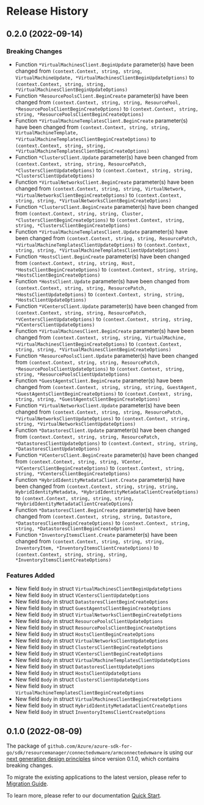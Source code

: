 # Release History

## 0.2.0 (2022-09-14)
### Breaking Changes

- Function `*VirtualMachinesClient.BeginUpdate` parameter(s) have been changed from `(context.Context, string, string, VirtualMachineUpdate, *VirtualMachinesClientBeginUpdateOptions)` to `(context.Context, string, string, *VirtualMachinesClientBeginUpdateOptions)`
- Function `*ResourcePoolsClient.BeginCreate` parameter(s) have been changed from `(context.Context, string, string, ResourcePool, *ResourcePoolsClientBeginCreateOptions)` to `(context.Context, string, string, *ResourcePoolsClientBeginCreateOptions)`
- Function `*VirtualMachineTemplatesClient.BeginCreate` parameter(s) have been changed from `(context.Context, string, string, VirtualMachineTemplate, *VirtualMachineTemplatesClientBeginCreateOptions)` to `(context.Context, string, string, *VirtualMachineTemplatesClientBeginCreateOptions)`
- Function `*ClustersClient.Update` parameter(s) have been changed from `(context.Context, string, string, ResourcePatch, *ClustersClientUpdateOptions)` to `(context.Context, string, string, *ClustersClientUpdateOptions)`
- Function `*VirtualNetworksClient.BeginCreate` parameter(s) have been changed from `(context.Context, string, string, VirtualNetwork, *VirtualNetworksClientBeginCreateOptions)` to `(context.Context, string, string, *VirtualNetworksClientBeginCreateOptions)`
- Function `*ClustersClient.BeginCreate` parameter(s) have been changed from `(context.Context, string, string, Cluster, *ClustersClientBeginCreateOptions)` to `(context.Context, string, string, *ClustersClientBeginCreateOptions)`
- Function `*VirtualMachineTemplatesClient.Update` parameter(s) have been changed from `(context.Context, string, string, ResourcePatch, *VirtualMachineTemplatesClientUpdateOptions)` to `(context.Context, string, string, *VirtualMachineTemplatesClientUpdateOptions)`
- Function `*HostsClient.BeginCreate` parameter(s) have been changed from `(context.Context, string, string, Host, *HostsClientBeginCreateOptions)` to `(context.Context, string, string, *HostsClientBeginCreateOptions)`
- Function `*HostsClient.Update` parameter(s) have been changed from `(context.Context, string, string, ResourcePatch, *HostsClientUpdateOptions)` to `(context.Context, string, string, *HostsClientUpdateOptions)`
- Function `*VCentersClient.Update` parameter(s) have been changed from `(context.Context, string, string, ResourcePatch, *VCentersClientUpdateOptions)` to `(context.Context, string, string, *VCentersClientUpdateOptions)`
- Function `*VirtualMachinesClient.BeginCreate` parameter(s) have been changed from `(context.Context, string, string, VirtualMachine, *VirtualMachinesClientBeginCreateOptions)` to `(context.Context, string, string, *VirtualMachinesClientBeginCreateOptions)`
- Function `*ResourcePoolsClient.Update` parameter(s) have been changed from `(context.Context, string, string, ResourcePatch, *ResourcePoolsClientUpdateOptions)` to `(context.Context, string, string, *ResourcePoolsClientUpdateOptions)`
- Function `*GuestAgentsClient.BeginCreate` parameter(s) have been changed from `(context.Context, string, string, string, GuestAgent, *GuestAgentsClientBeginCreateOptions)` to `(context.Context, string, string, string, *GuestAgentsClientBeginCreateOptions)`
- Function `*VirtualNetworksClient.Update` parameter(s) have been changed from `(context.Context, string, string, ResourcePatch, *VirtualNetworksClientUpdateOptions)` to `(context.Context, string, string, *VirtualNetworksClientUpdateOptions)`
- Function `*DatastoresClient.Update` parameter(s) have been changed from `(context.Context, string, string, ResourcePatch, *DatastoresClientUpdateOptions)` to `(context.Context, string, string, *DatastoresClientUpdateOptions)`
- Function `*VCentersClient.BeginCreate` parameter(s) have been changed from `(context.Context, string, string, VCenter, *VCentersClientBeginCreateOptions)` to `(context.Context, string, string, *VCentersClientBeginCreateOptions)`
- Function `*HybridIdentityMetadataClient.Create` parameter(s) have been changed from `(context.Context, string, string, string, HybridIdentityMetadata, *HybridIdentityMetadataClientCreateOptions)` to `(context.Context, string, string, string, *HybridIdentityMetadataClientCreateOptions)`
- Function `*DatastoresClient.BeginCreate` parameter(s) have been changed from `(context.Context, string, string, Datastore, *DatastoresClientBeginCreateOptions)` to `(context.Context, string, string, *DatastoresClientBeginCreateOptions)`
- Function `*InventoryItemsClient.Create` parameter(s) have been changed from `(context.Context, string, string, string, InventoryItem, *InventoryItemsClientCreateOptions)` to `(context.Context, string, string, string, *InventoryItemsClientCreateOptions)`

### Features Added

- New field `Body` in struct `VirtualMachinesClientBeginUpdateOptions`
- New field `Body` in struct `VCentersClientUpdateOptions`
- New field `Body` in struct `DatastoresClientBeginCreateOptions`
- New field `Body` in struct `GuestAgentsClientBeginCreateOptions`
- New field `Body` in struct `VirtualNetworksClientBeginCreateOptions`
- New field `Body` in struct `ResourcePoolsClientUpdateOptions`
- New field `Body` in struct `ResourcePoolsClientBeginCreateOptions`
- New field `Body` in struct `HostsClientBeginCreateOptions`
- New field `Body` in struct `VirtualNetworksClientUpdateOptions`
- New field `Body` in struct `ClustersClientBeginCreateOptions`
- New field `Body` in struct `VCentersClientBeginCreateOptions`
- New field `Body` in struct `VirtualMachineTemplatesClientUpdateOptions`
- New field `Body` in struct `DatastoresClientUpdateOptions`
- New field `Body` in struct `HostsClientUpdateOptions`
- New field `Body` in struct `ClustersClientUpdateOptions`
- New field `Body` in struct `VirtualMachineTemplatesClientBeginCreateOptions`
- New field `Body` in struct `VirtualMachinesClientBeginCreateOptions`
- New field `Body` in struct `HybridIdentityMetadataClientCreateOptions`
- New field `Body` in struct `InventoryItemsClientCreateOptions`


## 0.1.0 (2022-08-09)

The package of `github.com/Azure/azure-sdk-for-go/sdk/resourcemanager/connectedvmware/armconnectedvmware` is using our [next generation design principles](https://azure.github.io/azure-sdk/general_introduction.html) since version 0.1.0, which contains breaking changes.

To migrate the existing applications to the latest version, please refer to [Migration Guide](https://aka.ms/azsdk/go/mgmt/migration).

To learn more, please refer to our documentation [Quick Start](https://aka.ms/azsdk/go/mgmt).